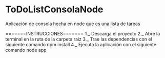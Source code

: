 # ToDoListConsolaNode
Aplicación de consola hecha en node que es una lista de tareas

=======INSTRUCCIONES=======
1._ Descarga el proyecto
2._ Abre la terminal en la ruta de la carpeta raiz
3._ Trae las dependencias con el siguiente comando
npm install
4._ Ejecuta la aplicación con el siguiente comando
node app
